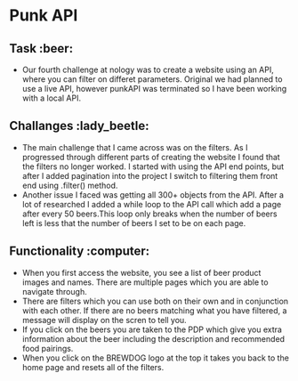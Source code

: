 <h1>Punk API</h1>

<h2>Task :beer:</h2>
<ul>
    <li>Our fourth challenge at nology was to create a website using an API, where you can filter on differet parameters. Original we had planned to use a live API, however punkAPI was terminated so I have been working with a local API.</li>
</ul>

<h2>Challanges :lady_beetle:</h2>
<ul>
    <li>The main challenge that I came across was on the filters. As I progressed through different parts of creating the website I found that the filters no longer worked. I started with using the API end points, but after I added pagination into the project I switch to filtering them front end using .filter() method.</li>
    <li> Another issue I faced was getting all 300+ objects from the API. After a lot of researched I added a while loop to the API call which add a page after every 50 beers.This loop only breaks when the number of beers left is less that the number of beers I set to be on each page. </li>
</ul>

<h2>Functionality :computer: </h2>
<ul>
    <li> When you first access the website, you see a list of beer product images and names. There are multiple pages which you are able to navigate through.</li>
    <li> There are filters which you can use both on their own and in conjunction with each other. If there are no beers matching what you have filtered, a message will display on the scren to tell you.</li>
    <li> If you click on the beers you are taken to the PDP which give you extra information about the beer including the description and recommended food pairings.</li>
    <li> When you click on the BREWDOG logo at the top it takes you back to the home page and resets all of the filters.</li>
</ul>

